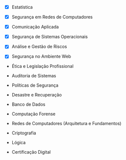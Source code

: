 - [x] Estatística

- [x] Segurança em Redes de Computadores

- [x] Comunicação Aplicada

- [x] Segurança de Sistemas Operacionais

- [x] Análise e Gestão de Riscos

- [x] Segurança no Ambiente Web

- Ética e Legislação Profissional

- Auditoria de Sistemas

- Políticas de Segurança

- Desastre e Recuperação

- Banco de Dados

- Computação Forense

- Redes de Computadores (Arquitetura e Fundamentos)

- Criptografia

- Lógica

- Certificação Digital 
